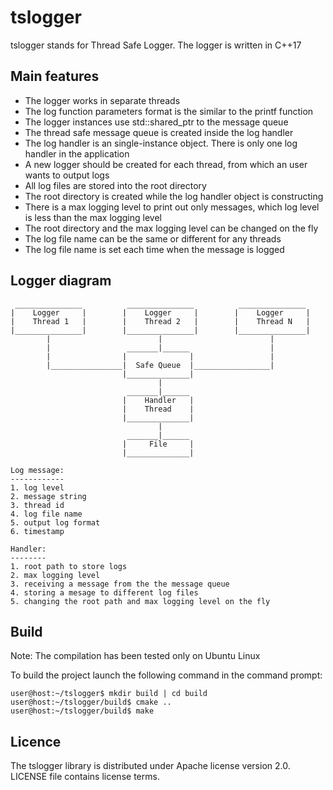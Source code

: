 # tslogger
tslogger stands for Thread Safe Logger. The logger is written in C++17

## Main features

* The logger works in separate threads
* The log function parameters format is the similar to the printf function 
* The logger instances use std::shared_ptr to the message queue
* The thread safe message queue is created inside the log handler
* The log handler is an single-instance object. There is only one log handler in the application
* A new logger should be created for each thread, from which an user wants to output logs
* All log files are stored into the root directory
* The root directory is created while the log handler object is constructing
* There is a max logging level to print out only messages, which log level is less than the max logging level
* The root directory and the max logging level can be changed on the fly
* The log file name can be the same or different for any threads
* The log file name is set each time when the message is logged

## Logger diagram

~~~
 _______________          _______________          _______________
|    Logger     |        |    Logger     |        |    Logger     |
|    Thread 1   |        |    Thread 2   |        |    Thread N   |
|_______________|        |_______________|        |_______________|
        |                        |                        |
        |                 _______|______                  |
        |                |              |                 |
        |________________|  Safe Queue  |_________________|
                         |______________| 
                                 |
                          _______|______
                         |    Handler   |
                         |    Thread    |
                         |______________|
                                 |
                          _______|______       
                         |     File     |        
                         |______________|

Log message:
------------
1. log level
2. message string
3. thread id
4. log file name
5. output log format
6. timestamp

Handler:
--------
1. root path to store logs
2. max logging level
3. receiving a message from the the message queue
4. storing a mesage to different log files
5. changing the root path and max logging level on the fly
~~~

## Build

Note: The compilation has been tested only on Ubuntu Linux

To build the project launch the following command in the command prompt:
~~~
user@host:~/tslogger$ mkdir build | cd build
user@host:~/tslogger/build$ cmake ..
user@host:~/tslogger/build$ make
~~~

## Licence

The tslogger library is distributed under Apache license version 2.0.
LICENSE file contains license terms.

